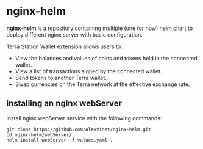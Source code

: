 # nginx-helm

**nginx-helm** is a repository containing multiple (one for now) helm chart to deploy different nginx server with basic configuration.

Terra Station Wallet extension allows users to:

- View the balances and values of coins and tokens held in the connected wallet.
- View a list of transactions signed by the connected wallet.
- Send tokens to another Terra wallet.
- Swap currencies on the Terra network at the effective exchange rate.

## installing an nginx webServer

Install nginx webServer service with the following commands:

```
git clone https://github.com/AlexVinet/nginx-helm.git
cd nginx-helm/webServer/
helm install webServer -f values.yaml .
```